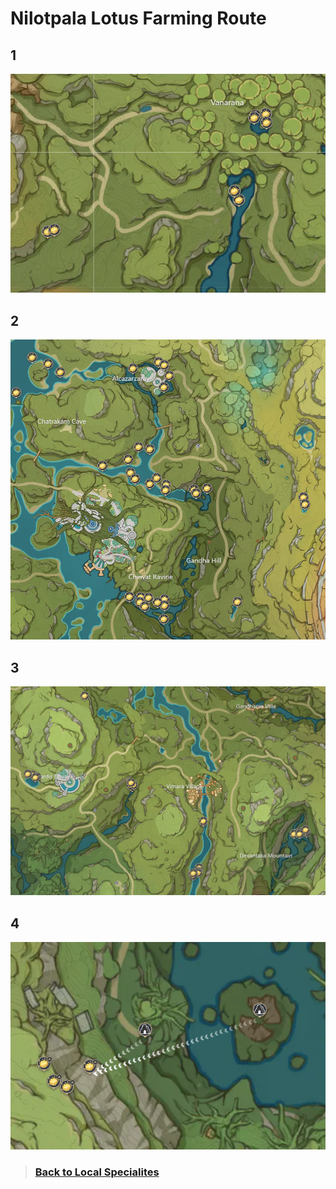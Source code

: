 # Nilotpala Lotus Farming Route

## 1

![nilotpala-route-1][nilotpala-1]

## 2

![nilotpala-route-2][nilotpala-2]

## 3

![nilotpala-route-3][nilotpala-3]

## 4

![nilotpala-route-4][nilotpala-4]

> ### [Back to Local Specialites][back]

[nilotpala-1]: /Assets/img/Sumeru/Nilotpala/nilotpala-1.png
[nilotpala-2]: /Assets/img/Sumeru/Nilotpala/nilotpala-2.png
[nilotpala-3]: /Assets/img/Sumeru/Nilotpala/nilotpala-3.png
[nilotpala-4]: /Assets/img/Sumeru/Nilotpala/nilotpala-4.png

[back]: /Farming%20Routes/Sumeru/Local%20Specialities/readme.md

